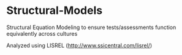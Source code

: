 # Structural-Models
Structural Equation Modeling to ensure tests/assessments function equivalently across cultures

Analyzed using LISREL (http://www.ssicentral.com/lisrel/)
